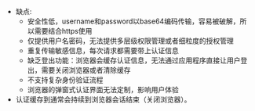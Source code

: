 - 缺点: 
    - 安全性低，username和password以base64编码传输，容易被破解，所以需要结合https使用
    - 仅提供用户名密码，无法提供多层级权限管理或者细粒度的授权管理
    - 重复传输敏感信息，每次请求都需要带上认证信息
    - 缺乏登出功能：浏览器会缓存认证信息，无法通过应用程序直接让用户登出，需要关闭浏览器或者清除缓存
    - 不支持复杂身份验证流程
    - 浏览器的弹窗式认证界面无法定制，影响用户体验
- 认证缓存到通常会持续到浏览器会话结束（关闭浏览器）。